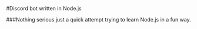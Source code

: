 #Discord bot written in Node.js

###Nothing serious just a quick attempt trying to learn Node.js in a fun way.

